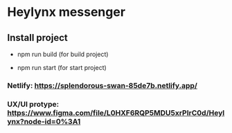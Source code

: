 # 


# Heylynx messenger

## Install project

- npm run build  (for build project)

- npm run start  (for start project)

### Netlify: https://splendorous-swan-85de7b.netlify.app/

### UX/UI protype: https://www.figma.com/file/L0HXF6RQP5MDU5xrPIrC0d/Heylynx?node-id=0%3A1
